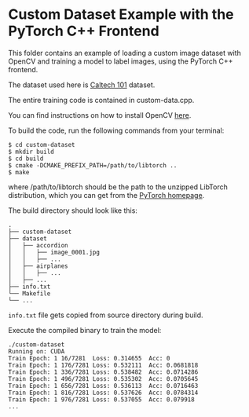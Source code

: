 # Custom Dataset Example with the PyTorch C++ Frontend

This folder contains an example of loading a custom image dataset with OpenCV and training a model to label images, using the PyTorch C++ frontend.

The dataset used here is [Caltech 101](http://www.vision.caltech.edu/Image_Datasets/Caltech101/) dataset.

The entire training code is contained in custom-data.cpp.

You can find instructions on how to install OpenCV [here](../tools/InstallingOpenCV.md).

To build the code, run the following commands from your terminal:

```shell
$ cd custom-dataset
$ mkdir build
$ cd build
$ cmake -DCMAKE_PREFIX_PATH=/path/to/libtorch ..
$ make
```

where /path/to/libtorch should be the path to the unzipped LibTorch distribution, which you can get from the [PyTorch homepage](https://pytorch.org/get-started/locally/).

The build directory should look like this:
```
.
├── custom-dataset
├── dataset
│   ├── accordion
│   │   ├── image_0001.jpg
│   │   ├── ...
│   ├── airplanes
│   │   ├── ...
│   ├── ...
├── info.txt
└── Makefile
└── ...
```

```info.txt``` file gets copied from source directory during build.

Execute the compiled binary to train the model:
```shell
./custom-dataset
Running on: CUDA
Train Epoch: 1 16/7281	Loss: 0.314655	Acc: 0
Train Epoch: 1 176/7281	Loss: 0.532111	Acc: 0.0681818
Train Epoch: 1 336/7281	Loss: 0.538482	Acc: 0.0714286
Train Epoch: 1 496/7281	Loss: 0.535302	Acc: 0.0705645
Train Epoch: 1 656/7281	Loss: 0.536113	Acc: 0.0716463
Train Epoch: 1 816/7281	Loss: 0.537626	Acc: 0.0784314
Train Epoch: 1 976/7281	Loss: 0.537055	Acc: 0.079918
...

```